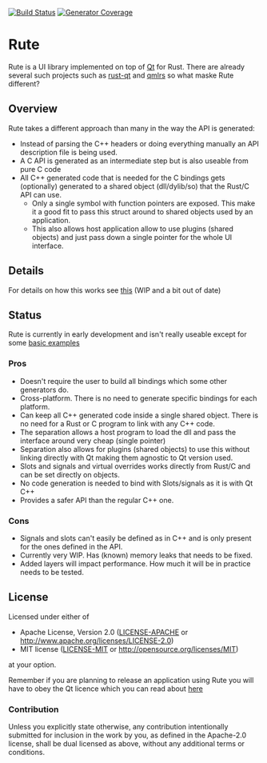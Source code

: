 [![Build Status](https://travis-ci.org/emoon/Rute.svg?branch=master)](https://travis-ci.org/emoon/Rute)
[![Generator Coverage](https://codecov.io/gh/emoon/Rute/branch/master/graph/badge.svg)](https://codecov.io/gh/emoon/Rute)

# Rute

Rute is a UI library implemented on top of [Qt](https://www.qt.io) for Rust. There are already several such projects such as [rust-qt](https://github.com/rust-qt) and [qmlrs](https://github.com/cyndis/qmlrs) so what maske Rute different?

## Overview

Rute takes a different approach than many in the way the API is generated:

* Instead of parsing the C++ headers or doing everything manually an API description file is being used.
* A C API is generated as an intermediate step but is also useable from pure C code
* All C++ generated code that is needed for the C bindings gets (optionally) generated to a shared object (dll/dylib/so) that the Rust/C API can use.
  * Only a single symbol with function pointers are exposed. This make it a good fit to pass this struct around to shared objects used by an application.
  * This also allows host application allow to use plugins (shared objects) and just pass down a single pointer for the whole UI interface.

## Details

For details on how this works see [this](https://github.com/emoon/Rute/blob/master/details.md) (WIP and a bit out of date)

## Status

Rute is currently in early development and isn't really useable except for some [basic examples](https://github.com/emoon/Rute/tree/master/rute/examples)

### Pros

* Doesn't require the user to build all bindings which some other generators do.
* Cross-platform. There is no need to generate specific bindings for each platform.
* Can keep all C++ generated code inside a single shared object. There is no need for a Rust or C program to link with any C++ code.
* The separation allows a host program to load the dll and pass the interface around very cheap (single pointer)
* Separation also allows for plugins (shared objects) to use this without linking directly with Qt making them agnostic to Qt version used.
* Slots and signals and virtual overrides works directly from Rust/C and can be set directly on objects.
* No code generation is needed to bind with Slots/signals as it is with Qt C++
* Provides a safer API than the regular C++ one.

### Cons

* Signals and slots can't easily be defined as in C++ and is only present for the ones defined in the API.
* Currently very WIP. Has (known) memory leaks that needs to be fixed.
* Added layers will impact performance. How much it will be in practice needs to be tested.

## License

Licensed under either of

 * Apache License, Version 2.0 ([LICENSE-APACHE](LICENSE-APACHE) or http://www.apache.org/licenses/LICENSE-2.0)
 * MIT license ([LICENSE-MIT](LICENSE-MIT) or http://opensource.org/licenses/MIT)

at your option.

Remember if you are planning to release an application using Rute you will have to obey the Qt licence which you can read about [here](https://doc.qt.io/qt-5.6/licensing.html)

### Contribution

Unless you explicitly state otherwise, any contribution intentionally submitted for inclusion in the work by you, as defined in the Apache-2.0 license, shall be dual licensed as above, without any additional terms or conditions.

